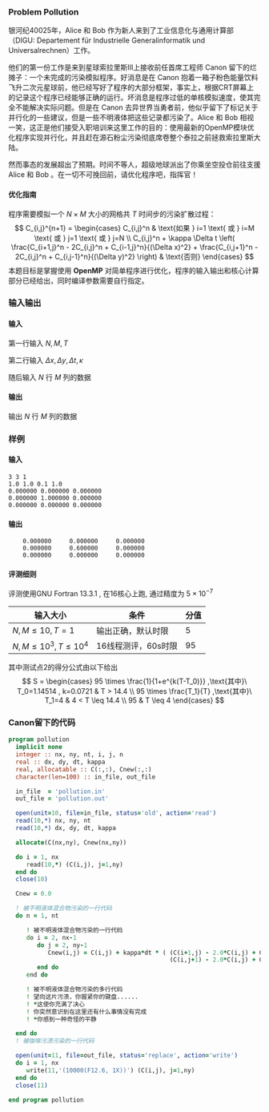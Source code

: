 ### Problem Pollution

银河纪40025年，Alice 和 Bob 作为新人来到了工业信息化与通用计算部 （DIGU: Departement für Industrielle Generalinformatik und Universalrechnen）工作。

他们的第一份工作是来到星球索拉里斯Ⅲ上接收前任首席工程师 Canon 留下的烂摊子：一个未完成的污染模拟程序。好消息是在 Canon 抱着一箱子粉色能量饮料飞升二次元星球前，他已经写好了程序的大部分框架，事实上，根据CRT屏幕上的记录这个程序已经能够正确的运行。坏消息是程序过低的单核模拟速度，使其完全不能解决实际问题。但是在 Canon 去异世界当勇者前，他似乎留下了标记关于并行化的一些建议，但是一些不明液体把这些记录都污染了。Alice 和 Bob 相视一笑，这正是他们接受入职培训来这里工作的目的：使用最新的OpenMP模块优化程序实现并行化，并且赶在源石粉尘污染彻底席卷整个泰拉之前拯救索拉里斯大陆。

然而事态的发展超出了预期。时间不等人，超级地球派出了你乘坐空投仓前往支援 Alice 和 Bob 。在一切不可挽回前，请优化程序吧，指挥官！

#### 优化指南

程序需要模拟一个 $N \times M$ 大小的网格共 $T$ 时间步的污染扩散过程：
$$
C_{i,j}^{n+1} = 
\begin{cases} 
C_{i,j}^n & \text{如果 } i=1 \text{ 或 } i=M \text{ 或 } j=1 \text{ 或 } j=N \\
C_{i,j}^n + \kappa \Delta t \left( \frac{C_{i+1,j}^n - 2C_{i,j}^n + C_{i-1,j}^n}{(\Delta x)^2} + \frac{C_{i,j+1}^n - 2C_{i,j}^n + C_{i,j-1}^n}{(\Delta y)^2} \right) & \text{否则}
\end{cases}
$$
本题目标是掌握使用 **OpenMP** 对简单程序进行优化，程序的输入输出和核心计算部分已经给出，同时编译参数需要自行指定。

### 输入输出

#### 输入

第一行输入 $N ,M , T$

第二行输入 $\Delta x,\Delta y,\Delta t,\kappa$ 

 随后输入 $N$ 行 $M$ 列的数据

#### 输出

输出 $N$ 行 $M$ 列的数据

### 样例

#### 输入

```
3 3 1
1.0 1.0 0.1 1.0
0.000000 0.000000 0.000000
0.000000 1.000000 0.000000
0.000000 0.000000 0.000000
```

#### 输出

```
    0.000000     0.000000     0.000000
    0.000000     0.600000     0.000000
    0.000000     0.000000     0.000000
```

#### 评测细则
评测使用GNU Fortran 13.3.1 , 在16核心上跑, 通过精度为 $5\times 10^{-7}$

| 输入大小                     | 条件                | 分值 |
| ---------------------------- | ------------------- | ---- |
| $N,M \leq 10, T=1$           | 输出正确，默认时限  | 5    |
| $N,M \leq 10^3 , T\leq 10^4$ | 16线程测评，60s时限 | 95   |

其中测试点2的得分公式由以下给出
$$
S =
\begin{cases}
95 \times \frac{1}{1+e^{k(T-T_0)}} ,\text{其中}\ T_0=1.14514 , k=0.0721 & T > 14.4 \\
95 \times \frac{T_1}{T} ,\text{其中}\ T_1=4 & 4 < T \leq 14.4 \\
95 & T \leq 4
\end{cases}
$$


### Canon留下的代码

```fortran
program pollution
  implicit none
  integer :: nx, ny, nt, i, j, n
  real :: dx, dy, dt, kappa
  real, allocatable :: C(:,:), Cnew(:,:)
  character(len=100) :: in_file, out_file

  in_file  = 'pollution.in'
  out_file = 'pollution.out'

  open(unit=10, file=in_file, status='old', action='read')
  read(10,*) nx, ny, nt
  read(10,*) dx, dy, dt, kappa

  allocate(C(nx,ny), Cnew(nx,ny))

  do i = 1, nx
     read(10,*) (C(i,j), j=1,ny)
  end do
  close(10)

  Cnew = 0.0

  ! 被不明液体混合物污染的一行代码
  do n = 1, nt

     ! 被不明液体混合物污染的一行代码
     do i = 2, nx-1
        do j = 2, ny-1
           Cnew(i,j) = C(i,j) + kappa*dt * ( (C(i+1,j) - 2.0*C(i,j) + C(i-1,j))/(dx*dx) + &
                                             (C(i,j+1) - 2.0*C(i,j) + C(i,j-1))/(dy*dy) )
        end do
     end do

     ! 被不明液体混合物污染的多行代码
     ! 望向这片污渍，你握紧你的键盘......
     ! *这使你充满了决心
     ! 你突然意识到在这里还有什么事情没有完成
     ! *你感到一种奇怪的平静

  end do
  ! 被咖啡污渍污染的一行代码

  open(unit=11, file=out_file, status='replace', action='write')
  do i = 1, nx
     write(11,'(10000(F12.6, 1X))') (C(i,j), j=1,ny)
  end do
  close(11)

end program pollution
```

